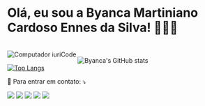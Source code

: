 # Olá, eu sou a Byanca Martiniano Cardoso Ennes da Silva! 🙋🏼‍♀️
<br>
<img src="https://raw.githubusercontent.com/MicaelliMedeiros/micaellimedeiros/master/image/computer-illustration.png" min-width="350px" max-width="350px" align="left" alt="Computador iuriCode">

![Byanca's GitHub stats](https://github-readme-stats.vercel.app/api?username=ByancaMCES&show_icons=true&theme=synthwave)
<BR>
    [![Top Langs](https://github-readme-stats.vercel.app/api/top-langs/?username=ByancaMCES&layout=demo)](https://github.com/ByancaMCES/github-readme-stats) 
  
  <p align="left">
  💌 Para entrar em contato: ⤵️
</p>

<p align="left">
  <a href="#" alt="Gmail">
  <img src="https://img.shields.io/badge/-Gmail-FF0000?style=flat-square&labelColor=FF0000&logo=gmail&logoColor=white&link=bybi.ennes@hotmail.com" /></a>

  <a href="#" alt="Linkedin">
  <img src="https://img.shields.io/badge/-Linkedin-0e76a8?style=flat-square&logo=Linkedin&logoColor=white&link=https://www.linkedin.com/in/byanca-martiniano-cardoso-a79476227/" /></a>

  <a href="#" alt="WhatsApp">
  <img src="https://img.shields.io/badge/-WhatsApp-25d366?style=flat-square&labelColor=25d366&logo=whatsapp&logoColor=white&link=wa.me/5511972693915"/></a>

  <a href="#" alt="Facebook">
  <img src="https://img.shields.io/badge/-Facebook-3b5998?style=flat-square&labelColor=3b5998&logo=facebook&logoColor=white&link=https://www.facebook.com/byanca.cardoso.7/"/></a>

  <a href="#" alt="Instagram">
  <img src="https://img.shields.io/badge/-Instagram-DF0174?style=flat-square&labelColor=DF0174&logo=instagram&logoColor=white&link=https://www.instagram.com/byanca_ennes/"/></a>
</p>  


